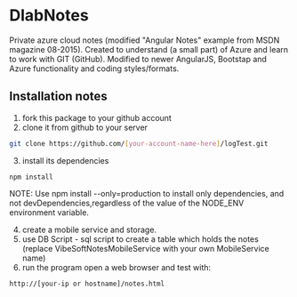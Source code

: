 # DlabNotes  
Private azure cloud notes (modified "Angular Notes" example from MSDN magazine 08-2015).
Created to understand (a small part) of Azure and learn to work with GIT (GitHub).
Modified to newer AngularJS, Bootstap and Azure functionality and coding styles/formats.


## Installation notes
1. fork this package to your github account
2. clone it from github to your server 
``` bash
git clone https://github.com/[your-account-name-here]/logTest.git
```
3. install its dependencies 
```
npm install
```
NOTE: Use npm install --only=production to install only dependencies, and not devDependencies,regardless of the value of the NODE_ENV environment variable.

4. create a mobile service and storage.
5. use DB Script - sql script to create a table which holds the notes
   (replace VibeSoftNotesMobileService with your own MobileService name)
6. run the program
open a web browser and test with:
```
http://[your-ip or hostname]/notes.html
```


